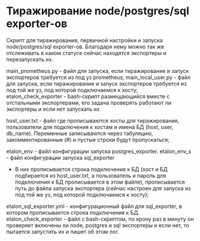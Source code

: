 # Тиражирование node/postgres/sql exporter-ов
Скрипт для тиражирования, первичной настройки и запуска node/postgres/sql exporter-ов.
Благодаря нему можно так же отслеживать в каком статусе сейчас находятся экспортеры и перезапускать их.

main_prometheus.py - файл для запуска, если тиражирование и запуск экспортеров требуется из под уз prometheus;
main_local_user.py - файл для запуска,  если тиражирование и запуск экспортеров требуется из под той же уз, под которой подключаемся к хосту;
etalon_check_exporter - bash-скрипт размещающийся вместе с отстальными экспортерами, его задача проверять работают ли экспортеры и если нет запускать их

host_user.txt - файл где прописываются хосты для тиражирования, пользователи для подключения к хостам и имена БД (host, user, db_name). Переменные записываются через табуляцию, закомментированные (#) и пустые строки будут пропускаться;

etalon_env -  файл конфигурации запуска postgres_exporter. 
etalon_env_s -  файл конфигурации запуска sql_exporter
* В них прописывается строка подключения к БД (хост и БД подбирается из host_user.txt, а пользователь и пароль для подключения к БД прописывается в этом файле), прописывается путь до файла запуска экспортера (сейчас настроен для запуска из под той же уз, под которой подключаемся к хосту);

etalon_sql_exporter.yml - конфигурационный файл для sql_exporter, в котором прописывается строка подключения к БД.
etalon_check_exporter - файл с bash-скриптом, по крону раз в минуту он проверяет включены ли node, postgres и sql экспортеры и если нет, то пытается запустить их и пишет об этом лог.

